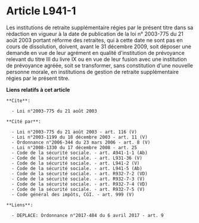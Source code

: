 # Article L941-1

Les institutions de retraite supplémentaire régies par le présent titre dans sa rédaction en vigueur à la date de publication
de la loi n° 2003-775 du 21 août 2003 portant réforme des retraites, qui à cette date ne sont pas en cours de dissolution,
doivent, avant le 31 décembre 2009, soit déposer une demande en vue de leur agrément en qualité d'institution de prévoyance
relevant du titre III du livre IX ou en vue de leur fusion avec une institution de prévoyance agréée, soit se transformer,
sans constitution d'une nouvelle personne morale, en institutions de gestion de retraite supplémentaire régies par le présent
titre.

**Liens relatifs à cet article**

	**Cite**:

	  - Loi n°2003-775 du 21 août 2003

	**Cité par**:

	  - Loi n°2003-775 du 21 août 2003 - art. 116 (V)
	  - Loi n°2003-1199 du 18 décembre 2003 - art. 11 (V)
	  - Ordonnance n°2006-344 du 23 mars 2006 - art. 8 (V)
	  - Loi n°2008-1330 du 17 décembre 2008 - art. 25
	  - Code de la sécurité sociale. - art. A941-1-1 (Ab)
	  - Code de la sécurité sociale. - art. L931-36 (V)
	  - Code de la sécurité sociale. - art. L941-2 (V)
	  - Code de la sécurité sociale. - art. L941-5 (Ab)
	  - Code de la sécurité sociale. - art. R932-7-2 (VD)
	  - Code de la sécurité sociale. - art. R932-7-3 (V)
	  - Code de la sécurité sociale. - art. R932-7-4 (VD)
	  - Code de la sécurité sociale. - art. R932-7-5 (V)
	  - Code général des impôts, CGI. - art. 999 (V)

	**Liens**:

	  - DEPLACE: Ordonnance n°2017-484 du 6 avril 2017 - art. 9
